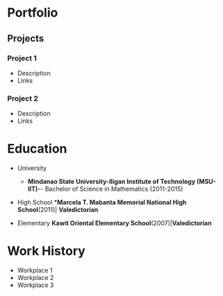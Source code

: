 # Portfolio

## Projects
### Project 1
  - Description
  - Links


### Project 2
  - Description
  - Links

# Education
- University
  * **Mindanao State University-Iligan Institute of Technology (MSU-IIT)**-- Bachelor of Science in Mathematics (2011-2015)
    
- High School
    ***Marcela T. Mabanta Memorial National High School**(2011)| **Valedictorian**
- Elementary
    **Kawit Oriental Elementary School**(2007)|**Valedictorian**

# Work History
- Workplace 1
- Workplace 2
- Workplace 3
  
